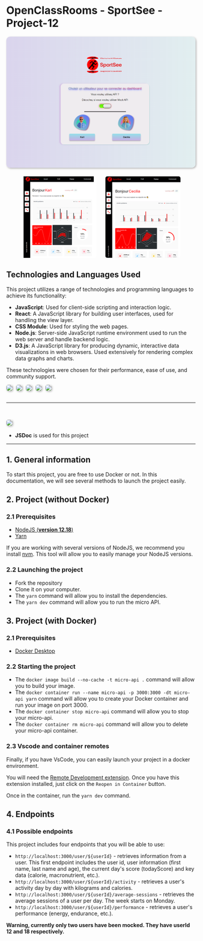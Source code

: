 # OpenClassRooms - SportSee - Project-12
<div align="center">
<img src="public/Capture d’écran 2024-05-17 014125.png" alt="homePage sreen" style="border-radius: 10px;box-shadow: 2px 2px 5px rgba(0,0,0,0.3);">
</div>

 <div align="center" style="margin-top: 20px;" >
  <img src="public/Karl_resized_image_200px.png" alt="Karl Dashboard" style="margin-right: 10px; border-radius: 5px;">
  <img src="public/Cecilia_resized_image_200px.png" alt="Cecilia Dashboard" style="margin-left: 10px; border-radius: 5px;">
</div>

## Technologies and Languages Used

This project utilizes a range of technologies and programming languages to achieve its functionality:

- **JavaScript**: Used for client-side scripting and interaction logic.
- **React**: A JavaScript library for building user interfaces, used for handling the view layer.
- **CSS Module**: Used for styling the web pages.
- **Node.js**: Server-side JavaScript runtime environment used to run the web server and handle backend logic.
- **D3.js**: A JavaScript library for producing dynamic, interactive data visualizations in web browsers. Used extensively for rendering complex data graphs and charts.

These technologies were chosen for their performance, ease of use, and community support.


<div style="display: flex; gap: 10px;">
  <img src="https://img.shields.io/badge/JavaScript-F7DF1E?style=for-the-badge&logo=javascript&logoColor=black" style="border-radius: 5px; box-shadow: 2px 2px 5px rgba(0,0,0,0.3);">
  <img src="https://img.shields.io/badge/React-20232A?style=for-the-badge&logo=react&logoColor=61DAFB" style="border-radius: 5px; box-shadow: 2px 2px 5px rgba(0,0,0,0.3);">
  <img src="https://img.shields.io/badge/Style-CSS_Module-F7DF1E%3F?style=for-the-badge&color=orange" style="border-radius: 5px; box-shadow: 2px 2px 5px rgba(0,0,0,0.3);">
  <img src="https://img.shields.io/badge/-Node.js-339933?style=flat&logo=nodedotjs&logoColor=white" style="border-radius: 5px; box-shadow: 2px 2px 5px rgba(0,0,0,0.3);">
  <img src="https://img.shields.io/badge/-D3.js-F9A03C?style=flat&logo=d3dotjs&logoColor=white" style="border-radius: 5px; box-shadow: 2px 2px 5px rgba(0,0,0,0.3);"> 
</div><br><hr><br>

<img src="https://img.shields.io/badge/JSDoc-007ACC?style=for-the-badge&logo=jsdoc&logoColor=007ACC&labelColor=white" style="border-radius: 5px; box-shadow: 2px 2px 5px rgba(0,0,0,0.3);"><br>
- **JSDoc** is used for this project
<hr>

## 1. General information

To start this project, you are free to use Docker or not. In this documentation, we will see several methods to launch the project easily.

## 2. Project (**without Docker**)

### 2.1 Prerequisites

- [NodeJS (**version 12.18**)](https://nodejs.org/en/)
- [Yarn](https://yarnpkg.com/)

If you are working with several versions of NodeJS, we recommend you install [nvm](https://github.com/nvm-sh/nvm). This tool will allow you to easily manage your NodeJS versions.

### 2.2 Launching the project

- Fork the repository
- Clone it on your computer.
- The `yarn` command will allow you to install the dependencies.
- The `yarn dev` command will allow you to run the micro API.


## 3. Project (**with Docker**)

### 2.1 Prerequisites

- [Docker Desktop](https://www.docker.com/products/docker-desktop)

### 2.2 Starting the project

- The `docker image build --no-cache -t micro-api .` command will allow you to build your image.
- The `docker container run --name micro-api -p 3000:3000 -dt micro-api yarn` command will allow you to create your Docker container and run your image on port 3000.
- The `docker container stop micro-api` command will allow you to stop your micro-api.
- The `docker container rm micro-api` command will allow you to delete your micro-api container.

### 2.3 Vscode and container remotes

Finally, if you have VsCode, you can easily launch your project in a docker environment.

You will need the [Remote Development extension](https://marketplace.visualstudio.com/items?itemName=ms-vscode-remote.vscode-remote-extensionpack). Once you have this extension installed, just click on the `Reopen in Container` button.

Once in the container, run the `yarn dev` command.

## 4. Endpoints

### 4.1 Possible endpoints

This project includes four endpoints that you will be able to use: 

- `http://localhost:3000/user/${userId}` - retrieves information from a user. This first endpoint includes the user id, user information (first name, last name and age), the current day's score (todayScore) and key data (calorie, macronutrient, etc.).
- `http://localhost:3000/user/${userId}/activity` - retrieves a user's activity day by day with kilograms and calories.
- `http://localhost:3000/user/${userId}/average-sessions` - retrieves the average sessions of a user per day. The week starts on Monday.
- `http://localhost:3000/user/${userId}/performance` - retrieves a user's performance (energy, endurance, etc.).



**Warning, currently only two users have been mocked. They have userId 12 and 18 respectively.**

